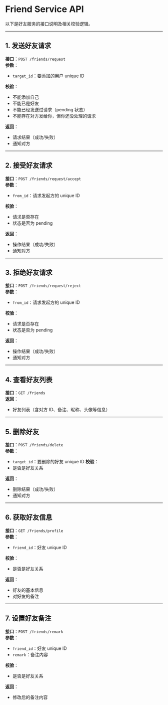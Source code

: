 # Friend Service API

以下是好友服务的接口说明及相关校验逻辑。

---

## 1. 发送好友请求

**接口**：`POST /friends/request`  
**参数**：
- `target_id`：要添加的用户 unique ID

**校验**：
- 不能添加自己
- 不能已是好友
- 不能已经发送过请求（pending 状态）
- 不能存在对方发给你，但你还没处理的请求

**返回**：
- 请求结果（成功/失败）
- 通知对方

---

## 2. 接受好友请求

**接口**：`POST /friends/request/accept`  
**参数**：
- `from_id`：请求发起方的 unique ID

**校验**：
- 请求是否存在
- 状态是否为 pending

**返回**：
- 操作结果（成功/失败）
- 通知对方

---

## 3. 拒绝好友请求

**接口**：`POST /friends/request/reject`  
**参数**：
- `from_id`：请求发起方的 unique ID

**校验**：
- 请求是否存在
- 状态是否为 pending

**返回**：
- 操作结果（成功/失败）
- 通知对方

---

## 4. 查看好友列表

**接口**：`GET /friends`  
**返回**：
- 好友列表（含对方 ID、备注、昵称、头像等信息）

---

## 5. 删除好友

**接口**：`POST /friends/delete`  
**参数**：
- `target_id`：要删除的好友 unique ID
**校验**：
- 是否是好友关系

**返回**：
- 删除结果（成功/失败）
- 通知对方
---

## 6. 获取好友信息

**接口**：`GET /friends/profile`  
**参数**：
- `friend_id`：好友 unique ID

**校验**：
- 是否是好友关系

**返回**：
- 好友的基本信息
- 对好友的备注

---

## 7. 设置好友备注

**接口**：`POST /friends/remark`  
**参数**：
- `friend_id`：好友 unique ID
- `remark`：备注内容

**校验**：
- 是否是好友关系

**返回**：
- 修改后的备注内容